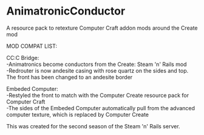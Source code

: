 # AnimatronicConductor
A resource pack to retexture Computer Craft addon mods around the Create mod  

MOD COMPAT LIST:  

CC:C Bridge:  
-Animatronics become conductors from the Create: Steam 'n' Rails mod  
-Redrouter is now andesite casing with rose quartz on the sides and top. The front has been changed to an andesite border

Embeded Computer:  
-Restyled the front to match with the Computer Create resource pack for Computer Craft  
  -The sides of the Embeded Computer automatically pull from the advanced computer texture, which is replaced by Computer Create  
  
 This was created for the second season of the Steam 'n' Rails server.  
